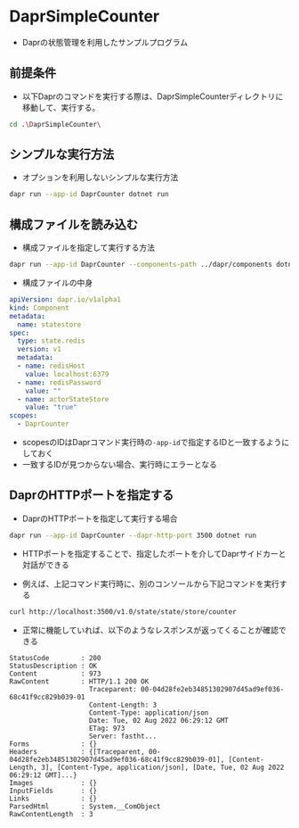 # DaprSimpleCounter

* Daprの状態管理を利用したサンプルプログラム

## 前提条件

* 以下Daprのコマンドを実行する際は、DaprSimpleCounterディレクトリに移動して、実行する。

``` bash
cd .\DaprSimpleCounter\
```

## シンプルな実行方法

* オプションを利用しないシンプルな実行方法

``` bash
dapr run --app-id DaprCounter dotnet run
```

## 構成ファイルを読み込む

* 構成ファイルを指定して実行する方法

``` bash
dapr run --app-id DaprCounter --components-path ../dapr/components dotnet run
```

* 構成ファイルの中身

``` yaml
apiVersion: dapr.io/v1alpha1
kind: Component
metadata:
  name: statestore
spec:
  type: state.redis
  version: v1
  metadata:
  - name: redisHost
    value: localhost:6379
  - name: redisPassword
    value: ""
  - name: actorStateStore
    value: "true"
scopes:
  - DaprCounter
```

* scopesのIDはDaprコマンド実行時の`-app-id`で指定するIDと一致するようにしておく
* 一致するIDが見つからない場合、実行時にエラーとなる

## DaprのHTTPポートを指定する

* DaprのHTTPポートを指定して実行する場合

``` bash
dapr run --app-id DaprCounter --dapr-http-port 3500 dotnet run
```

* HTTPポートを指定することで、指定したポートを介してDaprサイドカーと対話ができる

* 例えば、上記コマンド実行時に、別のコンソールから下記コマンドを実行する

``` bash
curl http://localhost:3500/v1.0/state/state/store/counter
```

* 正常に機能していれば、以下のようなレスポンスが返ってくることが確認できる

```
StatusCode        : 200
StatusDescription : OK
Content           : 973
RawContent        : HTTP/1.1 200 OK
                    Traceparent: 00-04d28fe2eb34851302907d45ad9ef036-68c41f9cc829b039-01
                    Content-Length: 3
                    Content-Type: application/json
                    Date: Tue, 02 Aug 2022 06:29:12 GMT
                    ETag: 973
                    Server: fastht...
Forms             : {}
Headers           : {[Traceparent, 00-04d28fe2eb34851302907d45ad9ef036-68c41f9cc829b039-01], [Content-Length, 3], [Content-Type, application/json], [Date, Tue, 02 Aug 2022 06:29:12 GMT]...}
Images            : {}
InputFields       : {}
Links             : {}
ParsedHtml        : System.__ComObject
RawContentLength  : 3
```